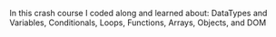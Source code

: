 In this crash course I coded along and learned about: DataTypes and Variables, Conditionals, Loops, Functions, Arrays, Objects, and DOM